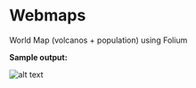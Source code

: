 # Webmaps
World Map (volcanos + population)  using Folium

<b>Sample output:</b>

![alt text](https://github.com/ycberrehouma/webmaps/blob/master/Output-Screenshot-Sample.png?raw=true)


